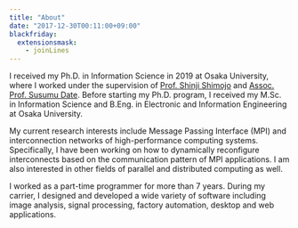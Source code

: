 ```yaml
---
title: "About"
date: "2017-12-30T00:11:00+09:00"
blackfriday:
  extensionsmask:
    - joinLines
---
```


I received my Ph.D. in Information Science in 2019 at Osaka University, where
I worked under the supervision of [Prof. Shinji
Shimojo](https://sites.google.com/site/sshimojo/) and [Assoc. Prof. Susumu
Date](http://ds-server.ais.cmc.osaka-u.ac.jp/en/). Before starting my Ph.D.
program, I received my M.Sc. in Information Science and B.Eng. in Electronic
and Information Engineering at Osaka University.

My current research interests include Message Passing Interface (MPI) and
interconnection networks of high-performance computing systems. Specifically,
I have been working on how to dynamically reconfigure interconnects based
on the communication pattern of MPI applications. I am also interested in
other fields of parallel and distributed computing as well.

I worked as a part-time programmer for more than 7 years. During my carrier, I
designed and developed a wide variety of software including image analysis,
signal processing, factory automation, desktop and web applications.
